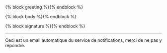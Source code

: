 {% block greeting %}{% endblock %}

{% block body %}{% endblock %}

{% block signature %}{% endblock %}

---

Ceci est un email automatique du service de notifications, merci de ne pas y répondre.
